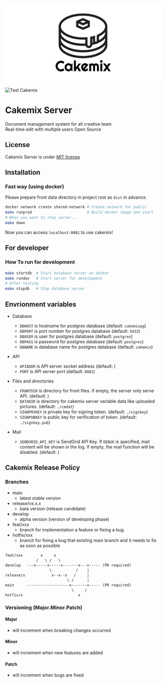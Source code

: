 ![Cakemix](docs/banner.png)

![Test Cakemix](https://github.com/wonder-wonder/cakemix-server/workflows/Test%20Cakemix/badge.svg?branch=main)

# Cakemix Server
Document management system for all creative team  
Real-time edit with multiple users
Open Source

## License
Cakemix Server is under [MIT license](LICENSE)

## Installation
### Fast way (using docker)
Please prepare front data directory in project root as `dist` in advance.

``` sh
docker network create shared-network # Create network for public
make runprod                         # Build docker image and start
# When you want to stop server...
make down
```
Now you can access `localhost:8081` to use cakemix!

## For developer
### How To run for development
``` sh
make startdb  # Start database server on docker
make rundev   # Start server for development
# After testing
make stopdb   # Stop database server
```

## Envrionment variables
- Database
  - `DBHOST` is hostname for postgres database (default: `cakemixpg`)
  - `DBPORT` is port number for postgres database (default: `5432`)
  - `DBUSER` is user for postgres database (default: `postgres`)
  - `DBPASS` is password for postgres database (default: `postgres`)
  - `DBNAME` is database name for postgres database (default: `cakemix`)

- API
  - `APIADDR` is API server socket address (default: )
  - `PORT` is API server port (default: `8081`)

- Files and directories
  - `FRONTDIR` is directory for front files. If empty, the server only serve API. (default: )
  - `DATADIR` is directory for cakemix server variable data like uploaded pictures. (default: `./cmdat`)
  - `SIGNPRVKEY` is private key for signing token. (default: `./signkey`)
  - `SIGNPUBKEY` is public key for verification of token. (default: `./signkey.pub`)

- Mail
	- `SENDGRID_API_KEY` is SendGrid API Key. If `DEBUG` is specified, mail content will be shown in the log. If empty, the mail function will be disabled. (default: )

## Cakemix Release Policy
### Branches
- main
  - latest stable version
- release/vx.x.x
  - bata version (release candidate)
- develop
  - alpha version (version of developing phase)
- feat/xxx
  - branch for implementation a feature or fixing a bug 
- hotfix/xxx
  - branch for fixing a bug that existing main branch and it needs to fix as soon as possible

```
feat/xxx        x     x
              /   \ /   \
develop   ---x-----x-----x-------x---x----- (PR required)
                    \           /    |
release/x            x--x--x   /     |
                            \ /      |
main      -------------------x-------x----- (PR required)
                              \     /
hotfix/x                         x
```

### Versioning (Major.Minor.Patch)
#### Major
- will increment when breaking changes occurred
#### Minor
- will increment when new features are added
#### Patch
- will increment when bugs are fixed
